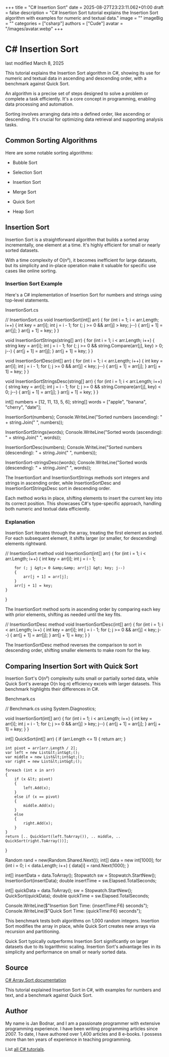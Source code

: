 +++
title = "C# Insertion Sort"
date = 2025-08-27T23:23:11.062+01:00
draft = false
description = "C# Insertion Sort tutorial explains the Insertion Sort algorithm with examples for numeric and textual data."
image = ""
imageBig = ""
categories = ["csharp"]
authors = ["Cude"]
avatar = "/images/avatar.webp"
+++

# C# Insertion Sort

last modified March 8, 2025

 

This tutorial explains the Insertion Sort algorithm in C#,
showing its use for numeric and textual data in ascending and
descending order, with a benchmark against Quick Sort.

An algorithm is a precise set of steps designed to
solve a problem or complete a task efficiently. It's a core
concept in programming, enabling data processing and
automation.

Sorting involves arranging data into a defined
order, like ascending or descending. It's crucial for
optimizing data retrieval and supporting analysis tasks.

## Common Sorting Algorithms

Here are some notable sorting algorithms:

- Bubble Sort

- Selection Sort

- Insertion Sort

- Merge Sort

- Quick Sort

- Heap Sort

## Insertion Sort

Insertion Sort is a straightforward algorithm that
builds a sorted array incrementally, one element at a time.
It's highly efficient for small or nearly sorted datasets.

With a time complexity of O(n²), it becomes inefficient for
large datasets, but its simplicity and in-place operation
make it valuable for specific use cases like online sorting.

### Insertion Sort Example

Here's a C# implementation of Insertion Sort for numbers and
strings using top-level statements.

InsertionSort.cs
  

// InsertionSort.cs
void InsertionSort(int[] arr)
{
    for (int i = 1; i &lt; arr.Length; i++)
    {
        int key = arr[i];
        int j = i - 1;
        for (; j &gt;= 0 &amp;&amp; arr[j] &gt; key; j--)
        {
            arr[j + 1] = arr[j];
        }
        arr[j + 1] = key;
    }
}

void InsertionSortStrings(string[] arr)
{
    for (int i = 1; i &lt; arr.Length; i++)
    {
        string key = arr[i];
        int j = i - 1;
        for (; j &gt;= 0 &amp;&amp; string.Compare(arr[j], key) &gt; 0; j--)
        {
            arr[j + 1] = arr[j];
        }
        arr[j + 1] = key;
    }
}

void InsertionSortDesc(int[] arr)
{
    for (int i = 1; i &lt; arr.Length; i++)
    {
        int key = arr[i];
        int j = i - 1;
        for (; j &gt;= 0 &amp;&amp; arr[j] &lt; key; j--)
        {
            arr[j + 1] = arr[j];
        }
        arr[j + 1] = key;
    }
}

void InsertionSortStringsDesc(string[] arr)
{
    for (int i = 1; i &lt; arr.Length; i++)
    {
        string key = arr[i];
        int j = i - 1;
        for (; j &gt;= 0 &amp;&amp; string.Compare(arr[j], key) &lt; 0; j--)
        {
            arr[j + 1] = arr[j];
        }
        arr[j + 1] = key;
    }
}

int[] numbers = [12, 11, 13, 5, 6];
string[] words = ["apple", "banana", "cherry", "date"];

InsertionSort(numbers);
Console.WriteLine("Sorted numbers (ascending): " + string.Join(" ", numbers));

InsertionSortStrings(words);
Console.WriteLine("Sorted words (ascending): " + string.Join(" ", words));

InsertionSortDesc(numbers);
Console.WriteLine("Sorted numbers (descending): " + string.Join(" ", numbers));

InsertionSort-stringsDesc(words);
Console.WriteLine("Sorted words (descending): " + string.Join(" ", words));

The InsertionSort and
InsertionSortStrings methods sort integers and
strings in ascending order, while
InsertionSortDesc and
InsertionSortStringsDesc sort in descending
order.

Each method works in place, shifting elements to insert the
current key into its correct position. This showcases C#'s
type-specific approach, handling both numeric and textual
data efficiently.

### Explanation

Insertion Sort iterates through the array, treating the
first element as sorted. For each subsequent element, it
shifts larger (or smaller, for descending) elements
rightward.

// InsertionSort method
void InsertionSort(int[] arr)
{
    for (int i = 1; i &lt; arr.Length; i++)
    {
        int key = arr[i];
        int j = i - 1;
    
        for (; j &gt;= 0 &amp;&amp; arr[j] &gt; key; j--)
        {
            arr[j + 1] = arr[j];
        }
        arr[j + 1] = key;
    }
}

The InsertionSort method sorts in ascending
order by comparing each key with prior elements, shifting as
needed until the key fits.

// InsertionSortDesc method
void InsertionSortDesc(int[] arr)
{
    for (int i = 1; i &lt; arr.Length; i++)
    {
        int key = arr[i];
        int j = i - 1;
        for (; j &gt;= 0 &amp;&amp; arr[j] &lt; key; j--)
        {
            arr[j + 1] = arr[j];
        }
        arr[j + 1] = key;
    }
}

The InsertionSortDesc method reverses the
comparison to sort in descending order, shifting smaller
elements to make room for the key.

## Comparing Insertion Sort with Quick Sort

Insertion Sort's O(n²) complexity suits small or partially
sorted data, while Quick Sort's average O(n log n)
efficiency excels with larger datasets. This benchmark
highlights their differences in C#.

Benchmark.cs
  

// Benchmark.cs
using System.Diagnostics;

void InsertionSort(int[] arr)
{
    for (int i = 1; i &lt; arr.Length; i++)
    {
        int key = arr[i];
        int j = i - 1;
        for (; j &gt;= 0 &amp;&amp; arr[j] &gt; key; j--)
        {
            arr[j + 1] = arr[j];
        }
        arr[j + 1] = key;
    }
}

int[] QuickSort(int[] arr)
{
    if (arr.Length &lt;= 1)
    {
        return arr;
    }

    int pivot = arr[arr.Length / 2];
    var left = new List&lt;int&gt;();
    var middle = new List&lt;int&gt;();
    var right = new List&lt;int&gt;();

    foreach (int x in arr)
    {
        if (x &lt; pivot)
        {
            left.Add(x);
        }
        else if (x == pivot)
        {
            middle.Add(x);
        }
        else
        {
            right.Add(x);
        }
    }
    return [.. QuickSort(left.ToArray()), .. middle, .. QuickSort(right.ToArray())];
}

Random rand = new(Random.Shared.Next());
int[] data = new int[1000];
for (int i = 0; i &lt; data.Length; i++)
{
    data[i] = rand.Next(1000);
}

int[] insertData = data.ToArray();
Stopwatch sw = Stopwatch.StartNew();
InsertionSort(insertData);
double insertTime = sw.Elapsed.TotalSeconds;

int[] quickData = data.ToArray();
sw = Stopwatch.StartNew();
QuickSort(quickData);
double quickTime = sw.Elapsed.TotalSeconds;

Console.WriteLine($"Insertion Sort Time: {insertTime:F6} seconds");
Console.WriteLine($"Quick Sort Time: {quickTime:F6} seconds");

This benchmark tests both algorithms on 1,000 random
integers. Insertion Sort modifies the array in place, while
Quick Sort creates new arrays via recursion and
partitioning.

Quick Sort typically outperforms Insertion Sort
significantly on larger datasets due to its logarithmic
scaling. Insertion Sort's advantage lies in its simplicity
and performance on small or nearly sorted data.

## Source

[C# Array.Sort documentation](https://docs.microsoft.com/en-us/dotnet/api/system.array.sort)

This tutorial explained Insertion Sort in C#, with examples
for numbers and text, and a benchmark against Quick Sort.

## Author

My name is Jan Bodnar, and I am a passionate programmer with extensive
programming experience. I have been writing programming articles since 2007.
To date, I have authored over 1,400 articles and 8 e-books. I possess more
than ten years of experience in teaching programming.

List [all C# tutorials](/csharp/).